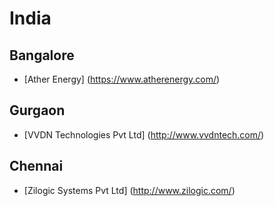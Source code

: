 # India
## Bangalore
- [Ather Energy] (https://www.atherenergy.com/)

## Gurgaon
- [VVDN Technologies Pvt Ltd] (http://www.vvdntech.com/)

## Chennai
- [Zilogic Systems Pvt Ltd] (http://www.zilogic.com/)

